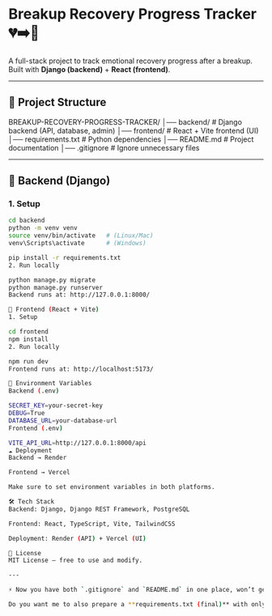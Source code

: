 # Breakup Recovery Progress Tracker 💔➡️💪

A full-stack project to track emotional recovery progress after a breakup.  
Built with **Django (backend)** + **React (frontend)**.

---

## 📂 Project Structure
BREAKUP-RECOVERY-PROGRESS-TRACKER/
│── backend/ # Django backend (API, database, admin)
│── frontend/ # React + Vite frontend (UI)
│── requirements.txt # Python dependencies
│── README.md # Project documentation
│── .gitignore # Ignore unnecessary files



---

## 🚀 Backend (Django)
### 1. Setup
```bash
cd backend
python -m venv venv
source venv/bin/activate   # (Linux/Mac)
venv\Scripts\activate      # (Windows)

pip install -r requirements.txt
2. Run locally

python manage.py migrate
python manage.py runserver
Backend runs at: http://127.0.0.1:8000/

🎨 Frontend (React + Vite)
1. Setup

cd frontend
npm install
2. Run locally

npm run dev
Frontend runs at: http://localhost:5173/

🔑 Environment Variables
Backend (.env)

SECRET_KEY=your-secret-key
DEBUG=True
DATABASE_URL=your-database-url
Frontend (.env)

VITE_API_URL=http://127.0.0.1:8000/api
☁️ Deployment
Backend → Render

Frontend → Vercel

Make sure to set environment variables in both platforms.

🛠️ Tech Stack
Backend: Django, Django REST Framework, PostgreSQL

Frontend: React, TypeScript, Vite, TailwindCSS

Deployment: Render (API) + Vercel (UI)

📌 License
MIT License – free to use and modify.

---

⚡ Now you have both `.gitignore` and `README.md` in one place, won’t get merged by Git.  

Do you want me to also prepare a **requirements.txt (final)** with only the essentials for Render (s